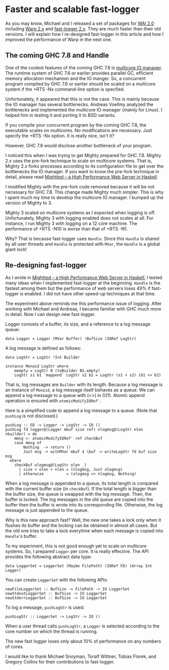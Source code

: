 # Faster and scalable fast-logger

As you may know, Michael and I released a set of packages for [WAI 2.0](http://hackage.haskell.org/package/wai) including [Warp 2.x](http://hackage.haskell.org/package/warp) and [fast-logger 2.x](http://hackage.haskell.org/package/fast-logger).
They are much faster than their old versions.
I will explain how I re-designed fast-logger in this article and how I improved the performance of Warp in the next one.

## The coming GHC 7.8 and Handle

One of the coolest features of the coming GHC 7.8 is [multicore IO manager](http://haskell.cs.yale.edu/wp-content/uploads/2013/08/hask035-voellmy.pdf).
The runtime system of GHC 7.6 or earlier provides parallel GC, efficient memory allocation mechanism and the IO manger.
So, a concurrent program complied by GHC 7.6 or earlier should be scaled on a multicore system if the +RTS -Nx command-line option is specfied.

Unfortunately, it appeared that this is not the case.
This is mainly because the IO manager has several bottlenecks.
Andreas Voellmy analyzed the bottlenecks and implemented the multicore IO manager (mainly for Linux).
I helped him in testing it and porting it to BSD variants. 

If you compile your concurrent program by the coming GHC 7.8, the executable scales on multicores.
No modifications are necessary.
Just specify the +RTS -Nx option.
It is really nice, isn't it?

However, GHC 7.8 would disclose another bottleneck of your program.

I noticed this when I was trying to get Mighty prepared for GHC 7.8.
Mighty 2.x uses the pre-fork technique to scale on multicore systems.
That is, Mighty 2.x forks processes according to its configuration file to get over the bottlenecks the IO manager.
If you want to know the pre-fork technique in detail, please read [Mighttpd – a High Performance Web Server in Haskell](http://themonadreader.wordpress.com/2011/10/26/issue-19/).

I modified Mighty with the pre-fork code removed because it will be not necessary for GHC 7.8.
This change made Mighty much simpler.
This is why I spent much my time to develop the multicore IO manager.
I bumped up the version of Mighty to 3.

Mighty 3 scaled on multicore systems as I expected when logging is off. Unfortunately, Mighty 3 with logging enabled does not scales at all.
For instance, I run Mighty 3 with logging on a 12 core machine.
The performance of +RTS -N10 is *worse* than that of +RTS -N1.

Why? That is because fast-logger uses `Handle`. Since this `Handle` is shared by all user threads and `Handle` is protected with `MVar`, the `Handle` is a global giant lock!

## Re-designing fast-logger

As I wrote in [Mighttpd – a High Performance Web Server in Haskell](http://themonadreader.wordpress.com/2011/10/26/issue-19/), I tested many ideas when I implemented fast-logger at the beginning. `Handle` is the fastest among them but the performance of web servers loses 49% if fast-logger is enabled. I did not have other speed-up techniques at that time.

The experiment above reminds me this performance issue of logging. After working with Michael and Andreas, I became familiar with GHC much more in detail. Now I can design new fast-logger.

Logger consists of a buffer, its size, and a reference to a log message queue:

    data Logger = Logger (MVar Buffer) !BufSize (IORef LogStr)

A log message is defined as follows:

    data LogStr = LogStr !Int Builder

    instance Monoid LogStr where
        mempty = LogStr 0 (toBuilder BS.empty)
        LogStr s1 b1 `mappend` LogStr s2 b2 = LogStr (s1 + s2) (b1 <> b2)

That is, log messages are `Builder` with its length. Because a log message is an instance of `Monoid`, a log message itself behaves as a queue. We can append a log message to a queue with (<>) in O(1). Atomic append operation is ensured with `atomicModifyIORef'`.

Here is a simplified code to append a log message to a queue. (Note that `pushLog` is not disclosed.)

    pushLog :: FD -> Logger -> LogStr -> IO ()
    pushLog fd logger@(Logger mbuf size ref) nlogmsg@(LogStr nlen nbuilder) = do
        mmsg <- atomicModifyIORef' ref checkBuf
        case mmsg of
            Nothing  -> return ()
            Just msg -> withMVar mbuf $ \buf -> writeLogStr fd buf size msg
      where
        checkBuf ologmsg@(LogStr olen _)
          | size < olen + nlen = (nlogmsg, Just ologmsg)
          | otherwise          = (ologmsg <> nlogmsg, Nothing)


When a log message is appended to a queue, its total length is compared with the current buffer size (in `checkBuf`). If the total length is bigger than the buffer size, the queue is swapped with the log message. Then, the buffer is locked. The log messages in the old queue are copied into the buffer then the buffer is wrote into its corresponding file. Otherwise, the log message is just appended to the queue.

Why is this new approach fast? Well, the new one takes a lock only when it flushes its buffer and the locking can be obtained in almost all cases. But the old one tries to take a lock everytime when each message is copied into `Handle`'s buffer.

To my experiment, this is not good enough yet to scale on multicore systems. So, I prepared `Logger` per core.
It is really effective.
The API provides the following abstract data type:

    data LoggerSet = LoggerSet (Maybe FilePath) (IORef FD) (Array Int Logger)

You can create `LoggerSet` with the following APIs:

    newFileLoggerSet :: BufSize -> FilePath -> IO LoggerSet
    newStdoutLoggerSet :: BufSize -> IO LoggerSet
    newStderrLoggerSet :: BufSize -> IO LoggerSet

To log a message, `pushLogStr` is used:

    pushLogStr :: LoggerSet -> LogStr -> IO ()

When a user thread calls `pushLogStr`, a `Logger` is selected according to the core number on which the thread is running.

The new fast logger loses only about 10% of performance on any numbers of cores.

I would like to thank Michael Snoyman, Toralf Wittner, Tobias Florek, and Gregory Collins for their contributions to fast-logger.
